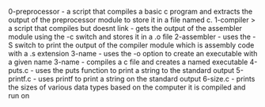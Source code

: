 0-preprocessor - a script that compiles a basic c program and extracts the output of the preprocessor module to store it in a file named c.
1-compiler > a script that compiles but doesnt link - gets the output of the assembler module using the -c switch and stores it in a .o file
2-assembler - uses the -S switch to print the output of the compiler module which is assembly  code with a .s extension
3-name - uses the -o option to create an executable with a given name
3-name - compiles a c file and creates a named executable
4-puts.c - uses the puts function to print a string to the standard output
5-printf.c - uses printf to print a string on the standard output
6-size.c - prints the sizes of various data types based on the computer it is compiled and run on
